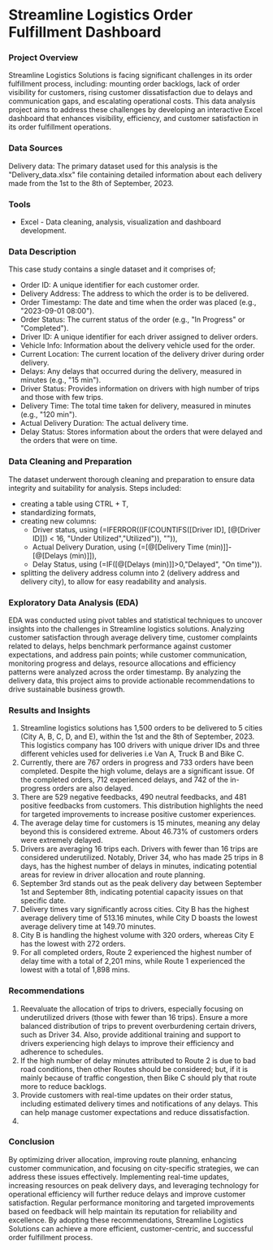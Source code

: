 # Streamline Logistics Order Fulfillment Dashboard

### Project Overview

Streamline Logistics Solutions is facing significant challenges in its order fulfillment process, including: mounting order backlogs, lack of order visibility for customers, rising customer dissatisfaction due to delays and communication gaps, and escalating operational costs. This data analysis project aims to address these challenges by developing an interactive Excel dashboard that enhances visibility, efficiency, and customer satisfaction in its order fulfillment operations.


### Data Sources

Delivery data: The primary dataset used for this analysis is the "Delivery_data.xlsx" file containing detailed information about each delivery made from the 1st to the 8th of September, 2023.


### Tools

- Excel - Data cleaning, analysis, visualization and dashboard development.


### Data Description

This case study contains a single dataset and it comprises of;
-  Order ID: A unique identifier for each customer order.
-  Delivery Address: The address to which the order is to be delivered.
-  Order Timestamp: The date and time when the order was placed (e.g., "2023-09-01 08:00").
-  Order Status: The current status of the order (e.g., "In Progress" or "Completed").
-  Driver ID: A unique identifier for each driver assigned to deliver orders.
-  Vehicle Info: Information about the delivery vehicle used for the order.
-  Current Location: The current location of the delivery driver during order delivery.
-  Delays: Any delays that occurred during the delivery, measured in minutes (e.g., "15 min").
-  Driver Status: Provides information on drivers with high number of trips and those with few trips.
-  Delivery Time: The total time taken for delivery, measured in minutes (e.g., "120 min").
-  Actual Delivery Duration: The actual delivery time.
-  Delay Status: Stores information about the orders that were delayed and the orders that were on time.
  

### Data Cleaning and Preparation

The dataset underwent thorough cleaning and preparation to ensure data integrity and suitability for analysis. Steps included:

- creating a table using CTRL + T,
- standardizing formats,
- creating new columns:
  - Driver status, using (=IFERROR((IF(COUNTIFS([Driver ID], [@[Driver ID]]) < 16, "Under Utilized","Utilized")), "")),
  - Actual Delivery Duration, using (=[@[Delivery Time (min)]]-[@[Delays (min)]]),
  - Delay Status, using (=IF([@[Delays (min)]]>0,"Delayed", "On time")).
- splitting the delivery address column into 2 (delivery address and delivery city), to allow for easy readability and analysis.


###  Exploratory Data Analysis (EDA)

EDA was conducted using pivot tables and statistical techniques to uncover insights into the challenges in Streamline logistics solutions. Analyzing customer satisfaction through average delivery time, customer complaints related to delays, helps benchmark performance against customer expectations, and address pain points; while customer communication, monitoring progress and delays, resource allocations and efficiency patterns were analyzed across the order timestamp.
By analyzing the delivery data, this project aims to provide actionable recommendations to drive sustainable business growth.


### Results and Insights

1. Streamline logistics solutions has 1,500 orders to be delivered to 5 cities (City A, B, C, D, and E), within the 1st and the 8th of September, 2023. This logistics company has 100 drivers with unique driver IDs and three different vehicles used for deliveries i.e Van A, Truck B and Bike C.
2. Currently, there are 767 orders in progress and 733 orders have been completed. Despite the high volume, delays are a significant issue. Of the completed orders, 712 experienced delays, and 742 of the in-progress orders are also delayed.
3. There are 529 negative feedbacks, 490 neutral feedbacks, and 481 positive feedbacks from customers. This distribution highlights the need for targeted improvements to increase positive customer experiences.
4. The average delay time for customers is 15 minutes, meaning any delay beyond this is considered extreme. About 46.73% of customers orders were extremely delayed.
5. Drivers are averaging 16 trips each. Drivers with fewer than 16 trips are considered underutilized. Notably, Driver 34, who has made 25 trips in 8 days, has the highest number of delays in minutes, indicating potential areas for review in driver allocation and route planning.
6. September 3rd stands out as the peak delivery day between September 1st and September 8th, indicating potential capacity issues on that specific date.
7. Delivery times vary significantly across cities. City B has the highest average delivery time of 513.16 minutes, while City D boasts the lowest average delivery time at 149.70 minutes.
8. City B is handling the highest volume with 320 orders, whereas City E has the lowest with 272 orders.
9. For all completed orders, Route 2 experienced the highest number of delay time with a total of 2,201 mins, while Route 1 experienced the lowest with a total of 1,898 mins.


### Recommendations

1.  Reevaluate the allocation of trips to drivers, especially focusing on underutilized drivers (those with fewer than 16 trips). Ensure a more balanced distribution of trips to prevent overburdening certain drivers, such as Driver 34. Also, provide additional training and support to drivers experiencing high delays to improve their efficiency and adherence to schedules.
2.  If the high number of delay minutes attributed to Route 2 is due to bad road conditions, then other Routes should be considered; but, if it is mainly because of traffic congestion, then Bike C should ply that route more to reduce backlogs.
3.  Provide customers with real-time updates on their order status, including estimated delivery times and notifications of any delays. This can help manage customer expectations and reduce dissatisfaction.
4.  


### Conclusion
By optimizing driver allocation, improving route planning, enhancing customer communication, and focusing on city-specific strategies, we can address these issues effectively. Implementing real-time updates, increasing resources on peak delivery days, and leveraging technology for operational efficiency will further reduce delays and improve customer satisfaction. Regular performance monitoring and targeted improvements based on feedback will help maintain its reputation for reliability and excellence. By adopting these recommendations, Streamline Logistics Solutions can achieve a more efficient, customer-centric, and successful order fulfillment process.
